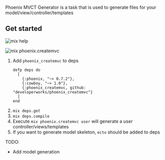 Phoenix MVCT Generator is a task that is used to generate files for your model/view/controller/templates

## Get started

![mix help](http://developerworks.github.io/assets/elixir/D4329902-946A-4286-9E10-E56C7E28D991.png)

![mix phoenix.createmvc](http://developerworks.github.io/assets/elixir/F8AB6ADD-C247-4B96-B0C6-B7FE92FFF3E3.png)

1. Add `phoenix_createmvc` to deps 
    ```
    defp deps do
      [
        {:phoenix, "~> 0.7.2"},
        {:cowboy, "~> 1.0"},
        {:phoenix_createmvc, github: "developerworks/phoenix_createmvc"}
      ]  
    end
    ```
2. `mix deps.get`
3. `mix deps.compile`
4. Execute `mix phoenix.createmvc user` will generate a user controller/views/templates
5. If you want to generate model skeleton, `ecto` should be added to deps

TODO:

- Add model generation
